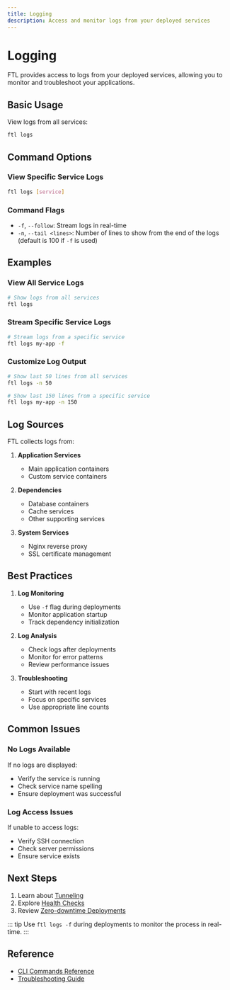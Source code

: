 ```yaml
---
title: Logging
description: Access and monitor logs from your deployed services
---
```


# Logging

FTL provides access to logs from your deployed services, allowing you to monitor and troubleshoot your applications.

## Basic Usage

View logs from all services:

```bash
ftl logs
```

## Command Options

### View Specific Service Logs

```bash
ftl logs [service]
```

### Command Flags

- `-f`, `--follow`: Stream logs in real-time
- `-n`, `--tail <lines>`: Number of lines to show from the end of the logs (default is 100 if `-f` is used)

## Examples

### View All Service Logs

```bash
# Show logs from all services
ftl logs
```

### Stream Specific Service Logs

```bash
# Stream logs from a specific service
ftl logs my-app -f
```

### Customize Log Output

```bash
# Show last 50 lines from all services
ftl logs -n 50

# Show last 150 lines from a specific service
ftl logs my-app -n 150
```

## Log Sources

FTL collects logs from:

1. **Application Services**
   - Main application containers
   - Custom service containers

2. **Dependencies**
   - Database containers
   - Cache services
   - Other supporting services

3. **System Services**
   - Nginx reverse proxy
   - SSL certificate management

## Best Practices

1. **Log Monitoring**
   - Use `-f` flag during deployments
   - Monitor application startup
   - Track dependency initialization

2. **Log Analysis**
   - Check logs after deployments
   - Monitor for error patterns
   - Review performance issues

3. **Troubleshooting**
   - Start with recent logs
   - Focus on specific services
   - Use appropriate line counts

## Common Issues

### No Logs Available

If no logs are displayed:

- Verify the service is running
- Check service name spelling
- Ensure deployment was successful

### Log Access Issues

If unable to access logs:

- Verify SSH connection
- Check server permissions
- Ensure service exists

## Next Steps

1. Learn about [Tunneling](./tunneling.md)
2. Explore [Health Checks](../guides/health-checks.md)
3. Review [Zero-downtime Deployments](../guides/zero-downtime.md)

::: tip
Use `ftl logs -f` during deployments to monitor the process in real-time.
:::

## Reference

- [CLI Commands Reference](../reference/cli-commands.md)
- [Troubleshooting Guide](../reference/troubleshooting.md)
